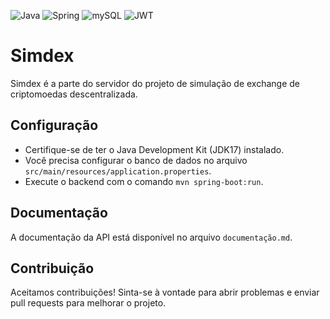 ![Java](https://img.shields.io/badge/java-%23ED8B00.svg?style=for-the-badge&logo=openjdk&logoColor=white)
![Spring](https://img.shields.io/badge/spring-%236DB33F.svg?style=for-the-badge&logo=spring&logoColor=white)
![mySQL](https://img.shields.io/badge/mySQL?style=for-the-badge&logo=mysql&logoColor=white)
![JWT](https://img.shields.io/badge/JWT-black?style=for-the-badge&logo=JSON%20web%20tokens)
# Simdex

Simdex é a parte do servidor do projeto de simulação de exchange de criptomoedas descentralizada.

## Configuração

- Certifique-se de ter o Java Development Kit (JDK17) instalado.
- Você precisa configurar o banco de dados no arquivo `src/main/resources/application.properties`.
- Execute o backend com o comando `mvn spring-boot:run`.

## Documentação

A documentação da API está disponível no arquivo `documentação.md`.

## Contribuição

Aceitamos contribuições! Sinta-se à vontade para abrir problemas e enviar pull requests para melhorar o projeto.
